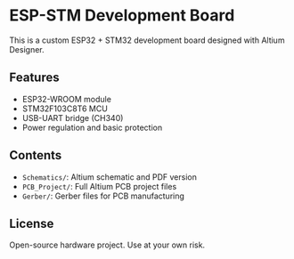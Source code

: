 # ESP-STM Development Board

This is a custom ESP32 + STM32 development board designed with Altium Designer.

## Features
- ESP32-WROOM module
- STM32F103C8T6 MCU
- USB-UART bridge (CH340)
- Power regulation and basic protection

## Contents
- `Schematics/`: Altium schematic and PDF version
- `PCB_Project/`: Full Altium PCB project files
- `Gerber/`: Gerber files for PCB manufacturing

## License
Open-source hardware project. Use at your own risk.
